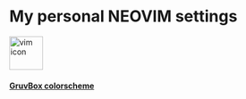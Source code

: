 <h1>My personal NEOVIM settings</h1> 

[<img
    alt="vim icon"
    width="60px"
    align="center"
    src="https://www.svgrepo.com/show/354105/neovim.svg"
/>][neovim]

[neovim]: https://neovim.io

[<h4 style="color: #fff">
GruvBox colorscheme</h4>](https://github.com/morhetz/gruvbox)

